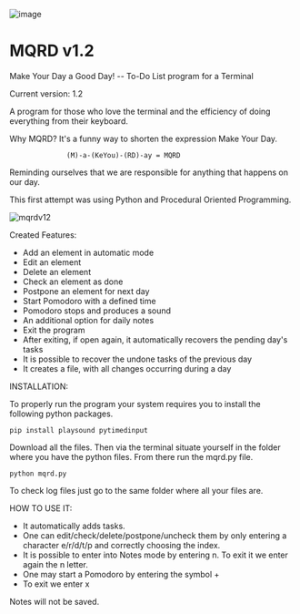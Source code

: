 ![image](https://user-images.githubusercontent.com/11930196/231281450-8a6c384e-51e4-4f38-b058-915b36b9802e.png)

# MQRD v1.2

Make Your Day a Good Day! -- To-Do List program for a Terminal

Current version: 1.2

A program for those who love the terminal and the efficiency of doing everything from their keyboard.

Why MQRD? It's a funny way to shorten the expression Make Your Day. 

                  (M)-a-(KeYou)-(RD)-ay = MQRD 

Reminding ourselves that we are responsible for anything that happens on our day.

This first attempt was using Python and Procedural Oriented Programming. 

![mqrdv12](https://user-images.githubusercontent.com/11930196/231283274-5b567ca2-c1cd-4551-b1d8-c1e642100ebb.png)

Created Features:
- Add an element in automatic mode
- Edit an element
- Delete an element
- Check an element as done
- Postpone an element for next day
- Start Pomodoro with a defined time
- Pomodoro stops and produces a sound
- An additional option for daily notes
- Exit the program
- After exiting, if open again, it automatically recovers the pending day's tasks
- It is possible to recover the undone tasks of the previous day
- It creates a file, with all changes occurring during a day

INSTALLATION:

To properly run the program your system requires you to install the following python packages.

    pip install playsound pytimedinput

Download all the files. Then via the terminal situate yourself in the folder where you have the python files. From there run the mqrd.py file.

    python mqrd.py

To check log files just go to the same folder where all your files are.

HOW TO USE IT:
- It automatically adds tasks.
- One can edit/check/delete/postpone/uncheck them by only entering a character 
  e/r/d/t/p and correctly choosing the index.
- It is possible to enter into Notes mode by entering n. To exit it we enter again the n letter.
- One may start a Pomodoro by entering the symbol +
- To exit we enter x

Notes will not be saved. 
